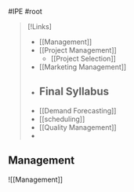 #IPE #root 

>[!Links]
>- [[Management]]
>- [[Project Management]]
>	- [[Project Selection]]
>- [[Marketing Management]]
>- ## Final Syllabus
>- [[Demand Forecasting]]
>- [[scheduling]]
>- [[Quality Management]]
>- 

## **Management**
![[Management]]
